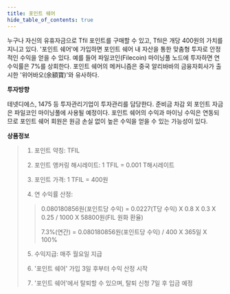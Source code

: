 ```yaml
---
title: 포인트 쉐어
hide_table_of_contents: true
---
```



누구나 자신의 유휴자금으로 Tfil 포인트를 구매할 수 있고, Tfil은 개당 400원의 가치를 지니고 있다. '포인트 쉐어'에 가입하면 포인트 쉐어 내 자산을 통한 맞춤형 투자로 안정적인 수익을 얻을 수 있다. 예를 들어 파일코인(Filecoin) 마이닝풀 노드에 투자하면 연 수익률은 7%를 상회한다. 포인트 쉐어의 메커니즘은 중국 알리바바의 금융자회사가 출시한 '위어바오(余額寶)'와 유사하다.


**투자방향**

테넷디에스, 1475 등 투자관리기업이 투자관리를 담당한다. 준비금 차감 외 포인트 자금은 파일코인 마이닝풀에 사용될 예정이다. 포인트 쉐어의 수익과 마이닝 수익은 연동되므로 포인트 쉐어 회원은 원금 손실 없이 높은 수익을 얻을 수 있는 가능성이 있다.

**상품정보**

>1. 포인트 약칭: TFIL
>
>2. 포인트 앵커링 해시레이트: 1 TFIL = 0.001 T해시레이트
>
>3. 포인트 가격: 1 TFIL = 400원
>
>4. 연 수익률 산정:
>
>>0.080180856원(포인트당 수익) = 0.0227(T당 수익) X 0.8 X 0.3 X 0.25 / 1000 X 58800원(FIL 원화 환율)
>>
>>7.3%(연간) = 0.080180856원(포인트당 수익) / 400 X 365일 X 100%
>
>5. 수익지급: 매주 월요일 지급
>
>6. '포인트 쉐어' 가입 3일 후부터 수익 산정 시작
>
>7. '포인트 쉐어'에서 탈퇴할 수 있으며, 탈퇴 신청 7일 후 입금 예정
